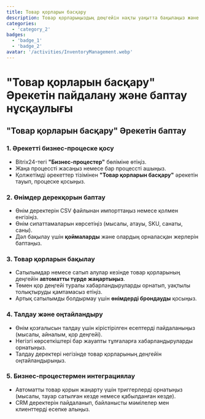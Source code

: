 ```yaml
---
title: Товар қорларын басқару
description: Товар қорларыңыздың деңгейін нақты уақытта бақылаңыз және оңтайландырыңыз.
categories: 
  - 'category_2'
badges: 
  - 'badge_1'
  - 'badge_2'
avatar: '/activities/InventoryManagement.webp'
---
```

# "Товар қорларын басқару" Әрекетін пайдалану және баптау нұсқаулығы

## **"Товар қорларын басқару" Әрекетін баптау**

### 1. Әрекетті бизнес-процеске қосу
- Bitrix24-тегі **"Бизнес-процестер"** бөліміне өтіңіз.
- Жаңа процессті жасаңыз немесе бар процессті ашыңыз.
- Қолжетімді әрекеттер тізімінен **"Товар қорларын басқару"** әрекетін тауып, процеске қосыңыз.

### 2. Өнімдер дерекқорын баптау
- Өнім деректерін CSV файлынан импорттаңыз немесе қолмен енгізіңіз.
- Өнім сипаттамаларын көрсетіңіз (мысалы, атауы, SKU, санаты, саны).
- Дәл бақылау үшін **қоймаларды** және олардың орналасқан жерлерін баптаңыз.

### 3. Товар қорларын бақылау
- Сатылымдар немесе сатып алулар кезінде товар қорларының деңгейін **автоматты түрде жаңартыңыз**.
- Төмен қор деңгейі туралы хабарландыруларды орнатып, уақтылы толықтыруды қамтамасыз етіңіз.
- Артық сатылымды болдырмау үшін **өнімдерді брондауды** қосыңыз.

### 4. Талдау және оңтайландыру
- Өнім қозғалысын талдау үшін кірістірілген есептерді пайдаланыңыз (мысалы, айналым, қор деңгейі).
- Негізгі көрсеткіштері бар жауапты тұлғаларға хабарландыруларды орнатыңыз.
- Талдау деректері негізінде товар қорларының деңгейін оңтайландырыңыз.

### 5. Бизнес-процестермен интеграциялау
- Автоматты товар қорын жаңарту үшін триггерлерді орнатыңыз (мысалы, тауар сатылған кезде немесе қабылданған кезде).
- CRM деректерін пайдаланып, байланысты мәмілелер мен клиенттерді есепке алыңыз.